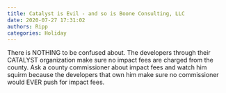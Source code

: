 ```yaml
---
title: Catalyst is Evil - and so is Boone Consulting, LLC
date: 2020-07-27 17:31:02
authors: Ripp
categories: Holiday
---
```


 There is NOTHING to be confused about.  The developers through their CATALYST organization make sure no impact fees are charged from the county.  Ask a county commissioner about impact fees and watch him squirm because the developers that own him make sure no commissioner would EVER push for impact fees.